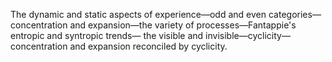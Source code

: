 The dynamic and static aspects of experience—odd and even categories—concentration and expansion—the variety of processes—Fantappie's entropic and syntropic trends— the visible and invisible—cyclicity—concentration and expansion reconciled by cyclicity.